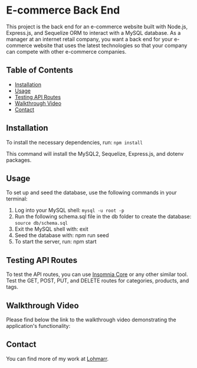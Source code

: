 # E-commerce Back End

 This project is the back end for an e-commerce website built with Node.js, Express.js, and Sequelize ORM to interact with a MySQL database.
 As a manager at an internet retail company, you want a back end for your e-commerce website that uses the latest technologies so that your company can compete with other e-commerce companies.

## Table of Contents

- [Installation](#installation)
- [Usage](#usage)
- [Testing API Routes](#testing-api-routes)
- [Walkthrough Video](#walkthrough-video)
- [Contact](#contact)

## Installation

 To install the necessary dependencies, run:
```npm install```

This command will install the MySQL2, Sequelize, Express.js, and dotenv packages.

## Usage

 To set up and seed the database, use the following commands in your terminal:
  
 1. Log into your MySQL shell:
  ```mysql -u root -p```
 2. Run the following schema.sql file in the db folder to create the database:
  ```source db/schema.sql```
 3. Exit the MySQL shell with:
 exit
 4. Seed the database with:
 npm run seed
 5. To start the server, run:
 npm start

## Testing API Routes

 To test the API routes, you can use [Insomnia Core](https://insomnia.rest/) or any other similar tool. Test the GET, POST, PUT, and DELETE routes for categories, products, and tags.

## Walkthrough Video

 Please find below the link to the walkthrough video demonstrating the application's functionality:

 <!-- TODO [Walkthrough Video]() -->

## Contact

You can find more of my work at [Lohmarr](https://github.com/Lohmarr).
